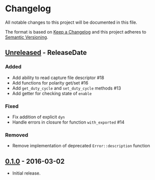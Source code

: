 # Changelog

All notable changes to this project will be documented in this file.

The format is based on [Keep a Changelog](http://keepachangelog.com/en/1.0.0/)
and this project adheres to [Semantic Versioning](http://semver.org/spec/v2.0.0.html).

<!-- next-header -->
## [Unreleased] - ReleaseDate

### Added
- Add ability to read capture file descriptor #18
- Add functions for polarity get/set #16
- Add `get_duty_cycle` and `set_duty_cycle` methods #13
- Add getter for checking state of `enable`

### Fixed
- Fix addition of explicit `dyn`
- Handle errors in closure for function `with_exported` #14

### Removed
- Remove implementation of deprecated `Error::description` function

## [0.1.0] - 2016-03-02

- Initial release.

<!-- next-url -->
[Unreleased]: https://github.com/rust-embedded/rust-sysfs-pwm/compare/v0.1.0...HEAD
[0.1.0]: https://github.com/rust-embedded/rust-sysfs-pwm/releases/tag/v0.1.0
